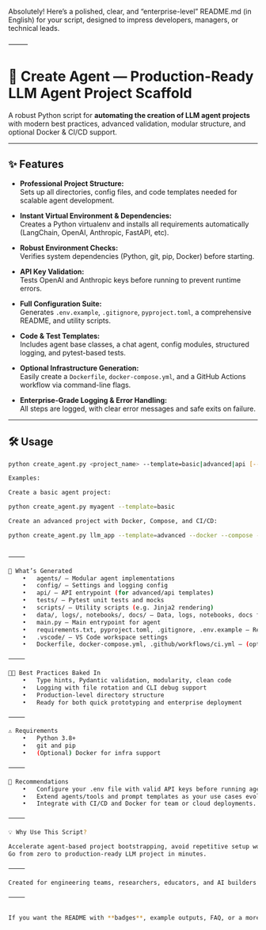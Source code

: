 Absolutely! Here’s a polished, clear, and “enterprise-level” README.md (in English) for your script, designed to impress developers, managers, or technical leads.

⸻


# 🚀 Create Agent — Production-Ready LLM Agent Project Scaffold

A robust Python script for **automating the creation of LLM agent projects** with modern best practices, advanced validation, modular structure, and optional Docker & CI/CD support.

---

## ✨ Features

- **Professional Project Structure:**  
  Sets up all directories, config files, and code templates needed for scalable agent development.

- **Instant Virtual Environment & Dependencies:**  
  Creates a Python virtualenv and installs all requirements automatically (LangChain, OpenAI, Anthropic, FastAPI, etc).

- **Robust Environment Checks:**  
  Verifies system dependencies (Python, git, pip, Docker) before starting.

- **API Key Validation:**  
  Tests OpenAI and Anthropic keys before running to prevent runtime errors.

- **Full Configuration Suite:**  
  Generates `.env.example`, `.gitignore`, `pyproject.toml`, a comprehensive README, and utility scripts.

- **Code & Test Templates:**  
  Includes agent base classes, a chat agent, config modules, structured logging, and pytest-based tests.

- **Optional Infrastructure Generation:**  
  Easily create a `Dockerfile`, `docker-compose.yml`, and a GitHub Actions workflow via command-line flags.

- **Enterprise-Grade Logging & Error Handling:**  
  All steps are logged, with clear error messages and safe exits on failure.

---

## 🛠️ Usage

```bash
python create_agent.py <project_name> --template=basic|advanced|api [--docker] [--compose] [--ci]

Examples:

Create a basic agent project:

python create_agent.py myagent --template=basic

Create an advanced project with Docker, Compose, and CI/CD:

python create_agent.py llm_app --template=advanced --docker --compose --ci


⸻

📁 What’s Generated
	•	agents/ – Modular agent implementations
	•	config/ – Settings and logging config
	•	api/ – API entrypoint (for advanced/api templates)
	•	tests/ – Pytest unit tests and mocks
	•	scripts/ – Utility scripts (e.g. Jinja2 rendering)
	•	data/, logs/, notebooks/, docs/ – Data, logs, notebooks, docs folders
	•	main.py – Main entrypoint for agent
	•	requirements.txt, pyproject.toml, .gitignore, .env.example – Ready-to-use config files
	•	.vscode/ – VS Code workspace settings
	•	Dockerfile, docker-compose.yml, .github/workflows/ci.yml – (optional) infrastructure

⸻

🧑‍💻 Best Practices Baked In
	•	Type hints, Pydantic validation, modularity, clean code
	•	Logging with file rotation and CLI debug support
	•	Production-level directory structure
	•	Ready for both quick prototyping and enterprise deployment

⸻

⚠️ Requirements
	•	Python 3.8+
	•	git and pip
	•	(Optional) Docker for infra support

⸻

🔑 Recommendations
	•	Configure your .env file with valid API keys before running agents.
	•	Extend agents/tools and prompt templates as your use cases evolve.
	•	Integrate with CI/CD and Docker for team or cloud deployments.

⸻

💡 Why Use This Script?

Accelerate agent-based project bootstrapping, avoid repetitive setup work, enforce best practices, and minimize onboarding time for new team members.
Go from zero to production-ready LLM project in minutes.

⸻

Created for engineering teams, researchers, educators, and AI builders who demand reliability, speed, and clarity.

⸻


If you want the README with **badges**, example outputs, FAQ, or a more “startup” tone, just ask!